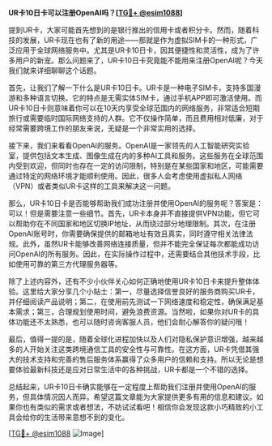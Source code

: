 **UR卡10日卡可以注册OpenAI吗？[[TG💪+ @esim1088](https://t.me/s/esim1088)]**

提到UR卡，大家可能首先想到的是银行推出的信用卡或者积分卡。然而，随着科技的发展，UR卡现在也有了新的用途——那就是作为虚拟SIM卡的一种形式，广泛应用于全球网络服务中。尤其是UR卡10日卡，因其便捷性和灵活性，成为了许多用户的新宠。那么问题来了，UR卡10日卡究竟能不能用来注册OpenAI呢？今天我们就来详细聊聊这个话题。

首先，让我们了解一下什么是UR卡10日卡。UR卡是一种电子SIM卡，支持多国漫游和多种语言切换。它的特点是无需实体SIM卡，通过手机APP即可激活使用。而UR卡10日卡则意味着你可以在10天内享受全球范围内的网络服务，非常适合短期旅行或需要临时国际网络支持的人群。它不仅操作简单，而且费用相对低廉，对于经常需要跨境工作的朋友来说，无疑是一个非常实用的选择。

接下来，我们来看看OpenAI的服务。OpenAI是一家领先的人工智能研究实验室，提供包括文本生成、图像生成在内的多种AI工具和服务。这些服务在全球范围内受到欢迎，但同时也存在一定的访问限制，特别是在某些国家和地区，可能需要通过特定的网络环境才能顺利使用。因此，很多人会考虑使用虚拟私人网络（VPN）或者类似UR卡这样的工具来解决这一问题。

那么，UR卡10日卡是否能够帮助我们成功注册并使用OpenAI的服务呢？答案是：可以！但是需要注意一些细节。首先，UR卡本身并不直接提供VPN功能，但它可以帮助你在不同国家和地区切换IP地址，从而绕过部分地理限制。其次，在注册OpenAI账号时，你需要确保提供的邮箱地址有效且真实，同时遵守相关法律法规。此外，虽然UR卡能够改善网络连接质量，但并不能完全保证每次都能成功访问OpenAI的所有服务。因此，在实际操作过程中，还需要结合其他技术手段，比如使用可靠的第三方代理服务器等。

除了上述内容外，还有不少小伙伴关心如何正确地使用UR卡10日卡来提升整体体验。这里给大家分享几个小贴士：第一，尽量选择信誉良好的服务商购买UR卡，并仔细阅读产品说明；第二，在使用前先测试一下网络速度和稳定性，确保满足基本需求；第三，合理规划使用时间，避免浪费资源。当然啦，如果你对UR卡的具体功能还不太熟悉，也可以随时咨询客服人员，他们会耐心解答你的疑问哦！

最后，值得一提的是，随着全球化进程加快以及人们对隐私保护意识增强，越来越多的人开始关注这类跨境通信工具的安全性与可靠性。在这方面，UR卡凭借其强大的技术支持和完善的售后服务体系赢得了众多用户的信赖和支持。所以无论是想要体验最新科技还是应对日常生活中的各种挑战，UR卡都是一个不错的选择。

总结起来，UR卡10日卡确实能够在一定程度上帮助我们注册并使用OpenAI的服务，但具体情况因人而异。希望这篇文章能为大家提供更多有用的信息和建议。如果你也有类似的需求或者想法，不妨试试看吧！相信你会发现这款小巧精致的小工具会给你的生活带来意想不到的变化。

[[TG💪+ @esim1088](https://t.me/s/esim1088) ![Image](https://i.postimg.cc/4NQfJmqS/Snipaste-2025-05-13-00-14-12.png)]